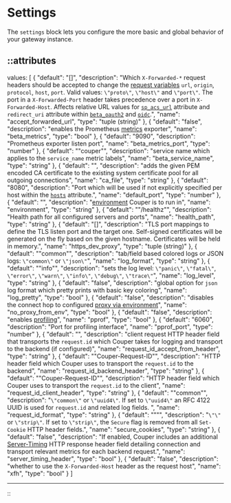 # Settings

The `settings` block lets you configure the more basic and global behavior of your
gateway instance.

::attributes
---
values: [
  {
    "default": "[]",
    "description": "Which `X-Forwarded-*` request headers should be accepted to change the [request variables](../variables#request) `url`, `origin`, `protocol`, `host`, `port`. Valid values: `\"proto\"`, `\"host\"` and `\"port\"`. The port in a `X-Forwarded-Port` header takes precedence over a port in `X-Forwarded-Host`. Affects relative URL values for [`sp_acs_url`](saml) attribute and `redirect_uri` attribute within [`beta_oauth2`](oauth2) and [`oidc`](oidc).",
    "name": "accept_forwarded_url",
    "type": "tuple (string)"
  },
  {
    "default": "false",
    "description": "enables the Prometheus [metrics](/observation/metrics) exporter",
    "name": "beta_metrics",
    "type": "bool"
  },
  {
    "default": "9090",
    "description": "Prometheus exporter listen port",
    "name": "beta_metrics_port",
    "type": "number"
  },
  {
    "default": "\"couper\"",
    "description": "service name which applies to the `service_name` metric labels",
    "name": "beta_service_name",
    "type": "string"
  },
  {
    "default": "",
    "description": "adds the given PEM encoded CA certificate to the existing system certificate pool for all outgoing connections",
    "name": "ca_file",
    "type": "string"
  },
  {
    "default": "8080",
    "description": "Port which will be used if not explicitly specified per host within the [`hosts`](server) attribute.",
    "name": "default_port",
    "type": "number"
  },
  {
    "default": "",
    "description": "[environment](../command-line#basic-options) Couper is to run in",
    "name": "environment",
    "type": "string"
  },
  {
    "default": "\"/healthz\"",
    "description": "Health path for all configured servers and ports",
    "name": "health_path",
    "type": "string"
  },
  {
    "default": "[]",
    "description": "TLS port mappings to define the TLS listen port and the target one. Self-signed certificates will be generated on the fly based on the given hostname. Certificates will be held in memory.",
    "name": "https_dev_proxy",
    "type": "tuple (string)"
  },
  {
    "default": "\"common\"",
    "description": "tab/field based colored logs or JSON logs: `\"common\"` or `\"json\"`",
    "name": "log_format",
    "type": "string"
  },
  {
    "default": "\"info\"",
    "description": "sets the log level: `\"panic\"`, `\"fatal\"`, `\"error\"`, `\"warn\"`, `\"info\"`, `\"debug\"`, `\"trace\"`",
    "name": "log_level",
    "type": "string"
  },
  {
    "default": "false",
    "description": "global option for `json` log format which pretty prints with basic key coloring",
    "name": "log_pretty",
    "type": "bool"
  },
  {
    "default": "false",
    "description": "disables the connect hop to configured [proxy via environment](https://godoc.org/golang.org/x/net/http/httpproxy)",
    "name": "no_proxy_from_env",
    "type": "bool"
  },
  {
    "default": "false",
    "description": "enables [profiling](https://github.com/google/pprof/blob/main/doc/README.md#pprof)",
    "name": "pprof",
    "type": "bool"
  },
  {
    "default": "6060",
    "description": "Port for profiling interface",
    "name": "pprof_port",
    "type": "number"
  },
  {
    "default": "",
    "description": "client request HTTP header field that transports the `request.id` which Couper takes for logging and transport to the backend (if configured)",
    "name": "request_id_accept_from_header",
    "type": "string"
  },
  {
    "default": "\"Couper-Request-ID\"",
    "description": "HTTP header field which Couper uses to transport the `request.id` to the backend",
    "name": "request_id_backend_header",
    "type": "string"
  },
  {
    "default": "\"Couper-Request-ID\"",
    "description": "HTTP header field which Couper uses to transport the `request.id` to the client",
    "name": "request_id_client_header",
    "type": "string"
  },
  {
    "default": "\"common\"",
    "description": "`\"common\"` or `\"uuid4\"`. If set to `\"uuid4\"` an RFC 4122 UUID is used for `request.id` and related log fields. ",
    "name": "request_id_format",
    "type": "string"
  },
  {
    "default": "\"‌\"",
    "description": "`\"\"` or `\"strip\"`. If set to `\"strip\"`, the `Secure` flag is removed from all `Set-Cookie` HTTP header fields.",
    "name": "secure_cookies",
    "type": "string"
  },
  {
    "default": "false",
    "description": "If enabled, Couper includes an additional [Server-Timing](https://developer.mozilla.org/en-US/docs/Web/HTTP/Headers/Server-Timing) HTTP response header field detailing connection and transport relevant metrics for each backend request.",
    "name": "server_timing_header",
    "type": "bool"
  },
  {
    "default": "false",
    "description": "whether to use the `X-Forwarded-Host` header as the request host",
    "name": "xfh",
    "type": "bool"
  }
]

---
::
